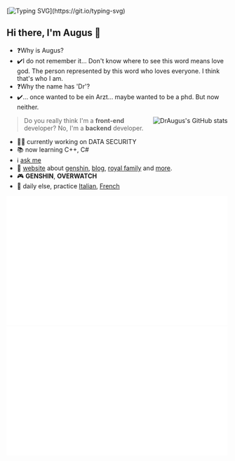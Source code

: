 [![Typing SVG](http://readme-typing-svg.herokuapp.com?font=Arizonia&size=25&color=F7825D&lines=There+is+a+sweet+smell+of+roses+in+the+air.;love+at+first+sight;Look+at+that+moon.+It's+as+bright+as+a+light+bulb.)](https://git.io/typing-svg)

## Hi there, I'm Augus 👋

- ❓Why is Augus?
- ✔️I do not remember it... Don't know where to see this word means love god. The person represented by this word who loves everyone. I think that's who I am.
- ❓Why the name has 'Dr'?
- ✔️... once wanted to be ein Arzt... maybe wanted to be a phd. But now neither.

<img src="https://github-readme-stats.vercel.app/api?username=draugus&show_icons=true&hide_title=true&hide_border=true" alt="DrAugus's GitHub stats" align="right">


> Do you really think I'm a **front-end** developer? No, I'm a **backend** developer.

- 🐕‍🦺 currently working on DATA SECURITY
- 📚 now learning C++, C#
- ℹ️ [ask me](https://github.com/DrAugus/DrAugus/issues)
- 🔗 [website](https://draugus.github.io/) about [genshin](https://draugus.github.io/list/genshin), [blog](https://draugus.github.io/blog/), [royal family](https://draugus.github.io/blog/) and [more](https://draugus.github.io/blog/).
- 🎮 **GENSHIN**, **OVERWATCH**
- 🥂 daily else, practice [Italian](https://www.edilingua.it/), [French](https://mlp.fltrp.com/wys/bookstore/file?id=1135)


![](https://raw.githubusercontent.com/DrAugus/github-stats/master/generated/overview.svg)
![](https://raw.githubusercontent.com/DrAugus/github-stats/master/generated/languages.svg)
<!-- ![](http://github-profile-summary-cards.vercel.app/api/cards/most-commit-language?username=draugus&theme=github)
![](http://github-profile-summary-cards.vercel.app/api/cards/repos-per-language?username=draugus&theme=github) -->
